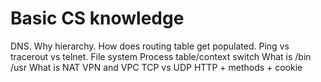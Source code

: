 # Basic CS knowledge

DNS. Why hierarchy.
How does routing table get populated.
Ping vs tracerout vs telnet.
File system
Process table/context switch
What is /bin /usr
What is NAT
VPN and VPC
TCP vs UDP
HTTP + methods + cookie
